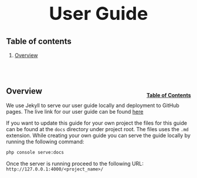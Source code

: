 <h1 style="font-size: 50px; text-align: center;">User Guide</h1>

## Table of contents
1. [Overview](#overview)

<br>
<br>

## Overview <a id="overview"></a><span style="float: right; font-size: 14px; padding-top: 15px;">[Table of Contents](#table-of-contents)</span>
We use Jekyll to serve our user guide locally and deployment to GitHub pages.  The live link for our user guide can be found [here](https://chapmancbvcu.github.io/chappy-php/)

If you want to update this guide for your own project the files for this guide can be found at the `docs` directory under project root.  The files uses the `.md` extension.  While creating your own guide you can serve the guide locally by running the following command:

```sh
php console serve:docs
```

Once the server is running proceed to the following URL: `http://127.0.0.1:4000/<project_name>/`